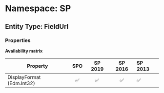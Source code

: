 # Namespace: SP

## Entity Type: FieldUrl

### Properties

**Availability matrix**

Property | SPO | SP 2019 | SP 2016 | SP 2013
----------|:---:|:-------:|:-------:|:-------
DisplayFormat (Edm.Int32) | ✅ | ✅ | ✅ | ✅

